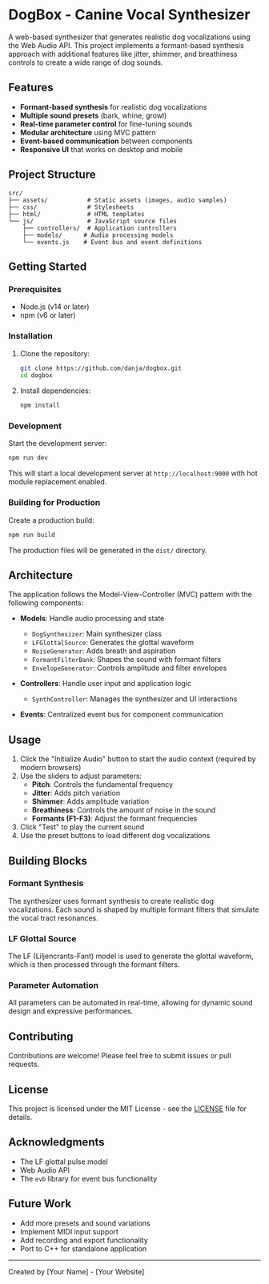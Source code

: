 # DogBox - Canine Vocal Synthesizer

A web-based synthesizer that generates realistic dog vocalizations using the Web Audio API. This project implements a formant-based synthesis approach with additional features like jitter, shimmer, and breathiness controls to create a wide range of dog sounds.

## Features

- **Formant-based synthesis** for realistic dog vocalizations
- **Multiple sound presets** (bark, whine, growl)
- **Real-time parameter control** for fine-tuning sounds
- **Modular architecture** using MVC pattern
- **Event-based communication** between components
- **Responsive UI** that works on desktop and mobile

## Project Structure

```
src/
├── assets/           # Static assets (images, audio samples)
├── css/              # Stylesheets
├── html/             # HTML templates
└── js/               # JavaScript source files
    ├── controllers/  # Application controllers
    ├── models/      # Audio processing models
    └── events.js    # Event bus and event definitions
```

## Getting Started

### Prerequisites

- Node.js (v14 or later)
- npm (v6 or later)

### Installation

1. Clone the repository:
   ```bash
   git clone https://github.com/danja/dogbox.git
   cd dogbox
   ```

2. Install dependencies:
   ```bash
   npm install
   ```

### Development

Start the development server:
```bash
npm run dev
```

This will start a local development server at `http://localhost:9000` with hot module replacement enabled.

### Building for Production

Create a production build:
```bash
npm run build
```

The production files will be generated in the `dist/` directory.

## Architecture

The application follows the Model-View-Controller (MVC) pattern with the following components:

- **Models**: Handle audio processing and state
  - `DogSynthesizer`: Main synthesizer class
  - `LFGlottalSource`: Generates the glottal waveform
  - `NoiseGenerator`: Adds breath and aspiration
  - `FormantFilterBank`: Shapes the sound with formant filters
  - `EnvelopeGenerator`: Controls amplitude and filter envelopes

- **Controllers**: Handle user input and application logic
  - `SynthController`: Manages the synthesizer and UI interactions

- **Events**: Centralized event bus for component communication

## Usage

1. Click the "Initialize Audio" button to start the audio context (required by modern browsers)
2. Use the sliders to adjust parameters:
   - **Pitch**: Controls the fundamental frequency
   - **Jitter**: Adds pitch variation
   - **Shimmer**: Adds amplitude variation
   - **Breathiness**: Controls the amount of noise in the sound
   - **Formants (F1-F3)**: Adjust the formant frequencies
3. Click "Test" to play the current sound
4. Use the preset buttons to load different dog vocalizations

## Building Blocks

### Formant Synthesis

The synthesizer uses formant synthesis to create realistic dog vocalizations. Each sound is shaped by multiple formant filters that simulate the vocal tract resonances.

### LF Glottal Source

The LF (Liljencrants-Fant) model is used to generate the glottal waveform, which is then processed through the formant filters.

### Parameter Automation

All parameters can be automated in real-time, allowing for dynamic sound design and expressive performances.

## Contributing

Contributions are welcome! Please feel free to submit issues or pull requests.

## License

This project is licensed under the MIT License - see the [LICENSE](LICENSE) file for details.

## Acknowledgments

- The LF glottal pulse model
- Web Audio API
- The `evb` library for event bus functionality

## Future Work

- Add more presets and sound variations
- Implement MIDI input support
- Add recording and export functionality
- Port to C++ for standalone application

---

Created by [Your Name] - [Your Website]